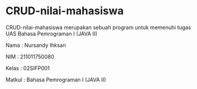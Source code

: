 # CRUD-nilai-mahasiswa
CRUD-nilai-mahasiswa merupakan sebuah program untuk memenuhi tugas UAS Bahasa Pemrograman I (JAVA II)

Nama   : Nursandy Ihksan

NIM    : 211011750080

Kelas  : 02SIFP001

Matkul : Bahasa Pemrograman I (JAVA II)
